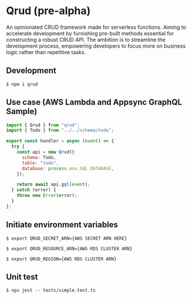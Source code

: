 # Qrud (pre-alpha)

An opinionated CRUD framework made for serverless functions. Aiming to accelerate development by furnishing pre-built methods essential for constructing a robust CRUD API. The ambition is to streamline the development process, empowering developers to focus more on business logic rather than repetitive tasks.

## Development

`$ npm i qrud`

## Use case (AWS Lambda and Appsync GraphQL Sample)

```js
import { Qrud } from "qrud";
import { Todo } from "../../schema/todo";

export const handler = async (event) => {
  try {
    const api = new Qrud({
      schema: Todo,
      table: "todo",
      database: process.env.SQL_DATABASE,
    });

    return await api.gql(event);
  } catch (error) {
    throw new Error(error);
  }
};
```

## Initiate environment variables

`$ export QRUD_SECRET_ARN={AWS SECRET ARN HERE}`

`$ export QRUD_RESOURCE_ARN={AWS RDS CLUSTER ARN}`

`$ export QRUD_REGION={AWS RDS CLUSTER ARN}`

## Unit test

`$ npx jest -- tests/simple.test.ts`
